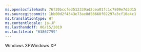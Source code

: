 ```yaml
---
ms.openlocfilehash: 76f20bccfe3512339ad2cea01fc1c7809e7d3d15
ms.sourcegitcommit: 1bb00d2f4343e73ae8d58668f02297a3cf10a4c1
ms.translationtype: HT
ms.contentlocale: ja-JP
ms.lasthandoff: 06/15/2019
ms.locfileid: "63867799"
---
```

<span data-ttu-id="7e1eb-101">Windows XP</span><span class="sxs-lookup"><span data-stu-id="7e1eb-101">Windows XP</span></span>